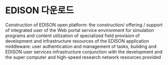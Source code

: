 <h1>EDISON 다운로드</h1>
Construction of EDISON open platform: the construction/ offering / support of integrated user of the Web portal service environment for simulation programs and content utilization of specialized field provision of development and infrastructure resources of the EDISON application middleware: user authentication and management of tasks, building and EDISON user services infrastructure conjunction with the development and the super computer and high-speed research network resources provided 
